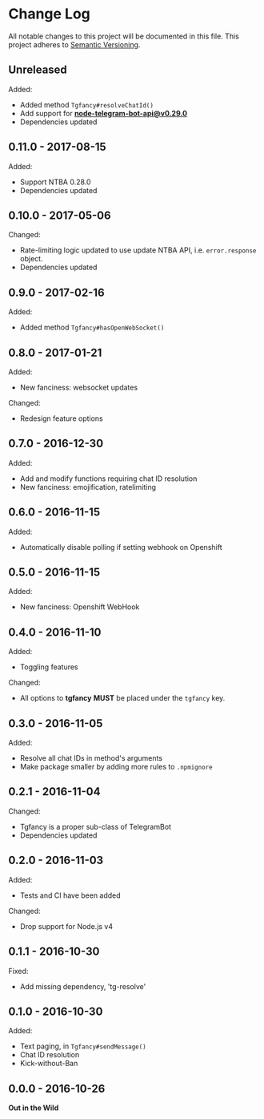 # Change Log

All notable changes to this project will be documented in this file.
This project adheres to [Semantic Versioning](http://semver.org/).


## Unreleased

Added:

* Added method `Tgfancy#resolveChatId()`
* Add support for **node-telegram-bot-api@v0.29.0**
* Dependencies updated


## 0.11.0 - 2017-08-15

Added:

* Support NTBA 0.28.0
* Dependencies updated


## 0.10.0 - 2017-05-06

Changed:

* Rate-limiting logic updated to use update NTBA API, i.e. `error.response`
  object.
* Dependencies updated


## 0.9.0 - 2017-02-16

Added:

* Added method `Tgfancy#hasOpenWebSocket()`


## 0.8.0 - 2017-01-21

Added:

* New fanciness: websocket updates

Changed:

* Redesign feature options


## 0.7.0 - 2016-12-30

Added:

* Add and modify functions requiring chat ID resolution
* New fanciness: emojification, ratelimiting


## 0.6.0 - 2016-11-15

Added:

* Automatically disable polling if setting webhook on Openshift


## 0.5.0 - 2016-11-15

Added:

* New fanciness: Openshift WebHook


## 0.4.0 - 2016-11-10

Added:

* Toggling features

Changed:

* All options to **tgfancy** **MUST** be placed under the `tgfancy` key.


## 0.3.0 - 2016-11-05

Added:

* Resolve all chat IDs in method's arguments
* Make package smaller by adding more rules to `.npmignore`


## 0.2.1 - 2016-11-04

Changed:

* Tgfancy is a proper sub-class of TelegramBot
* Dependencies updated


## 0.2.0 - 2016-11-03

Added:

* Tests and CI have been added


Changed:

* Drop support for Node.js v4


## 0.1.1 - 2016-10-30

Fixed:

* Add missing dependency, 'tg-resolve'


## 0.1.0 - 2016-10-30

Added:

* Text paging, in `Tgfancy#sendMessage()`
* Chat ID resolution
* Kick-without-Ban


## 0.0.0 - 2016-10-26

**Out in the Wild**

